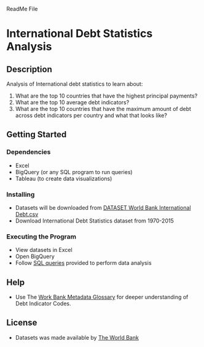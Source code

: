 ReadMe File
# International Debt Statistics Analysis

## Description 
Analysis of International debt statistics to learn about:
1. What are the top 10 countries that have the highest principal payments?
2. What are the top 10 average debt indicators? 
3. What are the top 10 countries that have the maximum amount of debt across debt indicators per country and what that looks like?

## Getting Started

### Dependencies 
* Excel
* BigQuery (or any SQL program to run queries)
* Tableau (to create data visualizations)

### Installing
* Datasets will be downloaded from [DATASET World Bank International Debt.csv](https://github.com/Mital-Doolab/World-Bank-International-Debt-Statistics-Analysis/blob/fbc966234e5f2de2abc2d1a442f65a0c788fc626/DATASET%20World%20Bank%20International%20Debt.csv)
* Download International Debt Statistics dataset from 1970-2015

### Executing the Program
* View datasets in Excel 
* Open BigQuery
* Follow [SQL queries](https://github.com/Mital-Doolab/World-Bank-International-Debt-Statistics-Analysis/blob/main/SQL%20Query%20for%20Analysis) provided to perform data analysis

## Help
* Use The [Work Bank Metadata Glossary](​​https://databank.worldbank.org/metadataglossary/international-debt-statistics/series/viewall) for deeper understanding of Debt Indicator Codes.

## License 
* Datasets was made available by [The World Bank](https://data.worldbank.org/)

